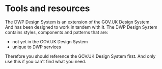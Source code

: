 # Tools and resources

The DWP Design System is an extension of the GOV.UK Design System. And has been designed to work in tandem with it. The DWP Design System contains styles, components and patterns that are:

- not yet in the GOV.UK Design System
- unique to DWP services

Therefore you should reference the GOV.UK Design System first. And only use this if you can't find what you need.
